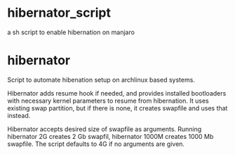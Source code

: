 # hibernator_script
a sh script to enable hibernation on manjaro

# hibernator
Script to automate hibenation setup on archlinux based systems.

Hibernator adds resume hook if needed, and provides installed bootloaders with necessary kernel parameters to resume from hibernation. It uses existing swap partition, but if there is none, it creates swapfile and uses that instead. 

Hibernator accepts desired size of swapfile as arguments. Running hibernator 2G creates 2 Gb swapfil, hibernator 1000M creates 1000 Mb swapfile. The script defaults to 4G if no arguments are given.
